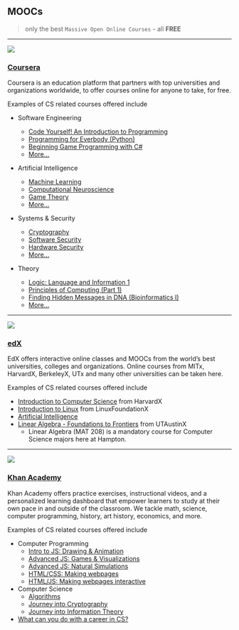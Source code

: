 ## MOOCs 

> only the best `Massive Open Online Courses` - all **FREE**

---

![](http://media.tumblr.com/92a71d62ace9940f8ddd540400444fc4/tumblr_inline_mppo32jFBC1qz4rgp.png)

### [Coursera](https://www.coursera.org/)

Coursera is an education platform that partners with top universities and organizations worldwide, to offer courses online for anyone to take, for free.

Examples of CS related courses offered include

- Software Engineering
    - [Code Yourself! An Introduction to Programming](https://www.coursera.org/course/codeyourself)
    - [Programming for Everbody (Python)](https://www.coursera.org/course/pythonlearn)
    - [Beginning Game Programming with C#](https://www.coursera.org/course/gameprogramming)
    - [More...](https://www.coursera.org/courses?languages=en&categories=cs-programming)

- Artificial Intelligence
    - [Machine Learning](https://www.coursera.org/learn/machine-learning)
    - [Computational Neuroscience](https://www.coursera.org/course/compneuro)
    - [Game Theory](https://www.coursera.org/course/welcomegametheory)
    - [More...](https://www.coursera.org/courses?languages=en&categories=cs-ai)

- Systems & Security
    - [Cryptography](https://www.coursera.org/course/cryptography)
    - [Software Security](https://www.coursera.org/course/softwaresec)
    - [Hardware Security](https://www.coursera.org/course/hardwaresec)
    - [More...](https://www.coursera.org/courses?languages=en&categories=cs-systems)

- Theory
    - [Logic: Language and Information 1](https://www.coursera.org/course/logic1)
    - [Principles of Computing (Part 1)](https://www.coursera.org/course/principlescomputing1)
    - [Finding Hidden Messages in DNA (Bioinformatics I)](https://www.coursera.org/course/hiddenmessages)
    - [More...](https://www.coursera.org/courses?languages=en&categories=cs-theory)

---

![](http://upload.wikimedia.org/wikipedia/commons/e/e5/EdX_Logo.PNG)

### [edX](https://www.edx.org/course)

EdX offers interactive online classes and MOOCs from the world’s best universities, colleges and organizations. Online courses from MITx, HarvardX, BerkeleyX, UTx and many other universities can be taken here.

Examples of CS related courses offered include

- [Introduction to Computer Science](https://www.edx.org/course/introduction-computer-science-harvardx-cs50x#.VP0NUIHF88Y) from HarvardX
- [Introduction to Linux](https://www.edx.org/course/introduction-linux-linuxfoundationx-lfs101x-2#.VP0NXYHF88Y) from LinuxFoundationX
- [Artificial Intelligence](https://www.edx.org/course/artificial-intelligence-uc-berkeleyx-cs188-1x-0#.VP0NfIHF88Y)
- [Linear Algebra - Foundations to Frontiers](https://www.edx.org/course/linear-algebra-foundations-frontiers-utaustinx-ut-5-02x#.VP0Nd4HF88Y) from UTAustinX
    - Linear Algebra (MAT 208) is a mandatory course for Computer Science majors here at Hampton.

---

![](http://techstroke.com/wp-content/uploads/2012/08/khan.png)

### [Khan Academy](https://www.khanacademy.org/)

Khan Academy offers practice exercises, instructional videos, and a personalized learning dashboard that empower learners to study at their own pace in and outside of the classroom. We tackle math, science, computer programming, history, art history, economics, and more.

Examples of CS related courses offered include

- Computer Programming
    - [Intro to JS: Drawing & Animation](https://www.khanacademy.org/computing/computer-programming/programming)
    - [Advanced JS: Games & Visualizations](https://www.khanacademy.org/computing/computer-programming/programming-games-visualizations)
    - [Advanced JS: Natural Simulations](https://www.khanacademy.org/computing/computer-programming/programming-natural-simulations)
    - [HTML/CSS: Making webpages](https://www.khanacademy.org/computing/computer-programming/html-css)
    - [HTML/JS: Making webpages interactive](https://www.khanacademy.org/computing/computer-programming/html-css-js)
- Computer Science
    - [Algorithms](https://www.khanacademy.org/computing/computer-science/algorithms)
    - [Journey into Cryptography](https://www.khanacademy.org/computing/computer-science/cryptography)
    - [Journey into Information Theory](https://www.khanacademy.org/computing/computer-science/informationtheory)
- [What can you do with a career in CS?](https://www.khanacademy.org/computing/computer-programming/meet-the-computing-professional)